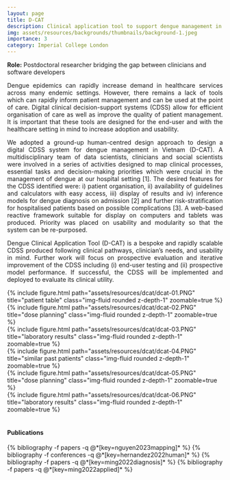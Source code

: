 ```yaml
---
layout: page
title: D-CAT
description: Clinical application tool to support dengue management in low and middle income countries.
img: assets/resources/backgrounds/thumbnails/background-1.jpeg
importance: 3
category: Imperial College London
---
```


<b>Role:</b> Postdoctoral researcher bridging the gap between clinicians and software developers

<p align="justify">
    Dengue epidemics can rapidly increase demand in healthcare services across many endemic settings.
    However, there remains a lack of tools which can rapidly inform patient management and can be
    used at the point of care. Digital clinical decision-support systems (CDSS) allow for efficient
    organisation of care as well as improve the quality of patient management. It is important that these
    tools are designed for the end-user and with the healthcare setting in mind to increase adoption and
    usability.
</p>

<p align="justify">
    We adopted a ground-up human-centred design approach to design a digital CDSS system for
    dengue management in Vietnam (D-CAT). A multidisciplinary team of data scientists, clinicians and
    social scientists were involved in a series of activities designed to map clinical processes, essential
    tasks and decision-making priorities which were crucial in the management of dengue at our hospital
    setting [1]. The desired features for the CDSS identified were: i) patient organisation, ii) availability 
    of guidelines and calculators with easy access, iii) display of results and iv) inference models for dengue 
    diagnosis on admission [2] and further risk-stratification for hospitalised patients based on possible 
    complications [3]. A web-based reactive framework suitable for display on computers and tablets was produced. 
    Priority was placed on usability and modularity so that the system can be re-purposed.
</p>

<p align="justify">
    Dengue Clinical Application Tool (D-CAT) is a bespoke and rapidly scalable CDSS produced following
    clinical pathways, clinician’s needs, and usability in mind. Further work will focus on prospective
    evaluation and iterative improvement of the CDSS including (i) end-user testing and (ii) prospective
    model performance. If successful, the CDSS will be implemented and deployed to evaluate its clinical
    utility.
</p>

<div class="row justify-content-sm-center">
    <div class="col-sm">
        {% include figure.html path="assets/resources/dcat/dcat-01.PNG" 
        title="patient table" class="img-fluid rounded z-depth-1" zoomable=true %}
    </div>
    <div class="col-sm pl-md-1 pl-lg-1 pl-xl-1">
        {% include figure.html path="assets/resources/dcat/dcat-02.PNG" 
        title="dose planning" class="img-fluid rounded z-depth-1" zoomable=true %}
    </div>
    <div class="col-sm pl-md-1 pl-lg-1 pl-xl-1">
        {% include figure.html path="assets/resources/dcat/dcat-03.PNG" 
        title="laboratory results" class="img-fluid rounded z-depth-1" zoomable=true %}
    </div>
</div>

<div class="row justify-content-sm-center">
    <div class="col-sm">
        {% include figure.html path="assets/resources/dcat/dcat-04.PNG" 
        title="similar past patients" class="img-fluid rounded z-depth-1" zoomable=true %}
    </div>
    <div class="col-sm pl-md-1 pl-lg-1 pl-xl-1">
        {% include figure.html path="assets/resources/dcat/dcat-05.PNG" 
        title="dose planning" class="img-fluid rounded z-depth-1" zoomable=true %}
    </div>
    <div class="col-sm pl-md-1 pl-lg-1 pl-xl-1">
        {% include figure.html path="assets/resources/dcat/dcat-06.PNG" 
        title="laboratory results" class="img-fluid rounded z-depth-1" zoomable=true %}
    </div>
</div>


<br>

#### Publications

<div class="publications">
   {% bibliography -f papers -q @*[key=nguyen2023mapping]* %}
   {% bibliography -f conferences -q @*[key=hernandez2022human]* %}
   {% bibliography -f papers -q @*[key=ming2022diagnosis]* %}
   {% bibliography -f papers -q @*[key=ming2022applied]* %}
</div>

